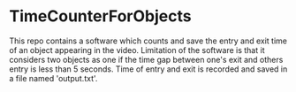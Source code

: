 # TimeCounterForObjects
This repo contains a software which counts and save the entry and exit time of an object appearing in the video. 
Limitation of the software is that it considers two objects as one if the time gap between one's exit and others entry is less than 5 seconds.
Time of entry and exit is recorded and saved in a file named 'output.txt'.
